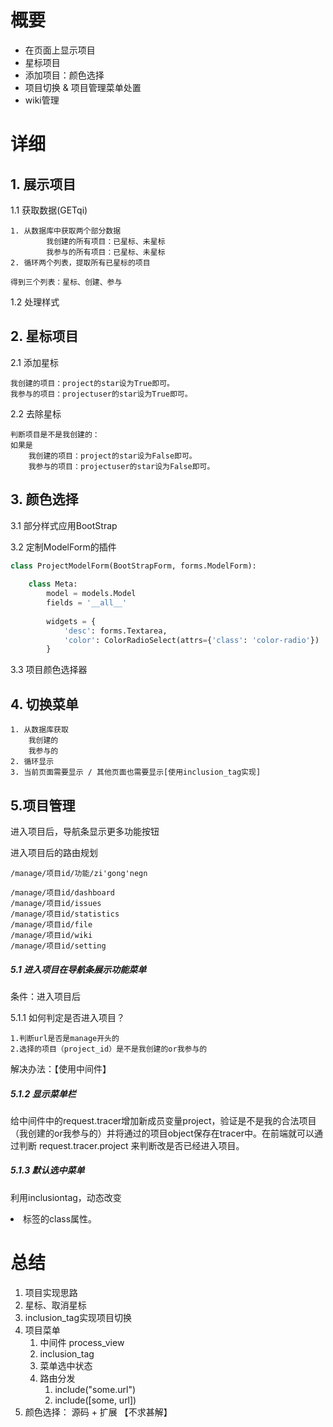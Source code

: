 # 概要

- 在页面上显示项目
- 星标项目
- 添加项目：颜色选择
- 项目切换 & 项目管理菜单处置
- wiki管理

# 详细

## 1. 展示项目

1.1 获取数据(GETqi)

``` 
1. 从数据库中获取两个部分数据
		我创建的所有项目：已星标、未星标
		我参与的所有项目：已星标、未星标
2. 循环两个列表，提取所有已星标的项目

得到三个列表：星标、创建、参与
```

1.2 处理样式

## 2. 星标项目

2.1 添加星标

```
我创建的项目：project的star设为True即可。
我参与的项目：projectuser的star设为True即可。
```

2.2 去除星标

```
判断项目是不是我创建的：
如果是
	我创建的项目：project的star设为False即可。
	我参与的项目：projectuser的star设为False即可。
```

## 3. 颜色选择

3.1 部分样式应用BootStrap

3.2 定制ModelForm的插件

```python
class ProjectModelForm(BootStrapForm, forms.ModelForm):
    
    class Meta:
        model = models.Model
        fields = '__all__'
        
        widgets = {
            'desc': forms.Textarea, 
            'color': ColorRadioSelect(attrs={'class': 'color-radio'})
        }
```

3.3 项目颜色选择器

## 4. 切换菜单

```
1. 从数据库获取
	我创建的
	我参与的
2. 循环显示
3. 当前页面需要显示 / 其他页面也需要显示[使用inclusion_tag实现]
```

## 5.项目管理

进入项目后，导航条显示更多功能按钮

进入项目后的路由规划

```
/manage/项目id/功能/zi'gong'negn

/manage/项目id/dashboard
/manage/项目id/issues
/manage/项目id/statistics
/manage/项目id/file
/manage/项目id/wiki
/manage/项目id/setting
```

##### 5.1 进入项目在导航条展示功能菜单

条件：进入项目后

5.1.1 如何判定是否进入项目？

```
1.判断url是否是manage开头的
2.选择的项目（project_id）是不是我创建的or我参与的
```

解决办法：【使用中间件】

##### 5.1.2 显示菜单栏

给中间件中的request.tracer增加新成员变量project，验证是不是我的合法项目（我创建的or我参与的）并将通过的项目object保存在tracer中。在前端就可以通过判断
request.tracer.project 来判断改是否已经进入项目。

##### 5.1.3 默认选中菜单

利用inclusiontag，动态改变<li>标签的class属性。

# 总结

1. 项目实现思路
2. 星标、取消星标
3. inclusion_tag实现项目切换
4. 项目菜单
    1. 中间件 process_view
    2. inclusion_tag
    3. 菜单选中状态
    4. 路由分发
        1. include("some.url")
        2. include([some, url])
5. 颜色选择： 源码 + 扩展 【不求甚解】